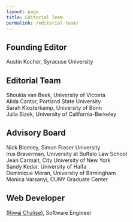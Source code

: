 ```yaml
---
layout: page
title: Editorial Team
permalink: /editorial-team/
---
```


## Founding Editor
Austin Kocher, Syracuse University<br/>

## Editorial Team
Shoukia van Beek, University of Victoria<br/>
Alida Cantor, Portland State University<br/>
Sarah Klosterkamp, University of Bonn<br/>
Julia Sizek, University of California-Berkeley<br/>

## Advisory Board
Nick Blomley, Simon Fraser University<br/>
Irus Braverman, University at Buffalo Law School<br/>
Jean Carmalt, City University of New York<br/>
Sandy Kedar, University of Haifa<br/>
Dominique Moran, University of Birmingham<br/>
Monica Varsanyi, CUNY Graduate Center<br/>

## Web Developer
[(Riwaj Chalise)](https://riwajchalise.com.np/), Software Engineer
